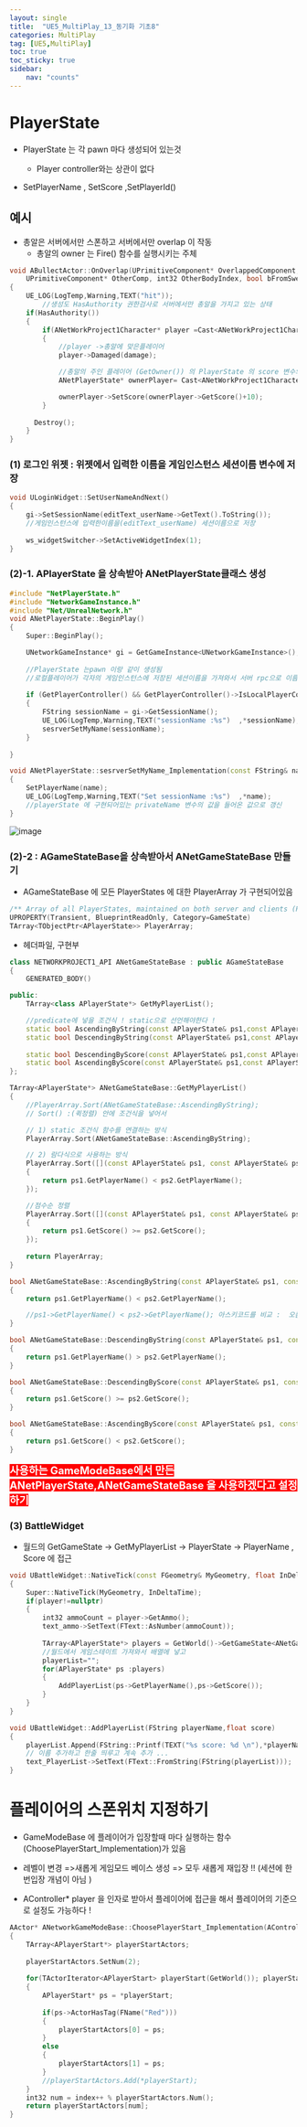 ```yaml
---
layout: single
title:  "UE5_MultiPlay_13_동기화 기초8"
categories: MultiPlay
tag: [UE5,MultiPlay]
toc: true
toc_sticky: true
sidebar:
    nav: "counts"
---
```


# PlayerState
   
* PlayerState 는 각 pawn 마다 생성되어 있는것
    * Player controller와는 상관이 없다    

* SetPlayerName , SetScore ,SetPlayerId()

## 예시

* 총알은 서버에서만 스폰하고 서버에서만 overlap 이 작동
    * 총알의 owner 는 Fire() 함수를 실행시키는 주체
   
        
   	
```cpp
void ABullectActor::OnOverlap(UPrimitiveComponent* OverlappedComponent, AActor* OtherActor,
	UPrimitiveComponent* OtherComp, int32 OtherBodyIndex, bool bFromSweep, const FHitResult& SweepResult)
{
	UE_LOG(LogTemp,Warning,TEXT("hit"));
		//생성도 HasAuthority 권한검사로 서버에서만 총알을 가지고 있는 상태  
	if(HasAuthority())
	{
		if(ANetWorkProject1Character* player =Cast<ANetWorkProject1Character>(OtherActor))
		{
			//player ->총알에 맞은플레이어  
			player->Damaged(damage);

			//총알의 주인 플레이어 (GetOwner()) 의 PlayerState 의 score 변수의 값에 10점 추가
			ANetPlayerState* ownerPlayer= Cast<ANetWorkProject1Character>(GetOwner())->GetPlayerState<ANetPlayerState>();

			ownerPlayer->SetScore(ownerPlayer->GetScore()+10);
		}
	 	
	  Destroy();
	}
}

```


### (1) 로그인 위젯 :  위젯에서 입력한 이름을 게임인스턴스 세션이름 변수에 저장 

```cpp
void ULoginWidget::SetUserNameAndNext()
{
	gi->SetSessionName(editText_userName->GetText().ToString());
	//게임인스턴스에 입력한이름을(editText_userName) 세션이름으로 저장
	
	ws_widgetSwitcher->SetActiveWidgetIndex(1);
}
```

### (2)-1. APlayerState 을 상속받아 ANetPlayerState클래스 생성

```cpp
#include "NetPlayerState.h"
#include "NetworkGameInstance.h"
#include "Net/UnrealNetwork.h"
void ANetPlayerState::BeginPlay()
{
	Super::BeginPlay();

	UNetworkGameInstance* gi = GetGameInstance<UNetworkGameInstance>();
	
	//PlayerState 는pawn 이랑 같이 생성됨
	//로컬플레이어가 각자의 게임인스턴스에 저장된 세션이름을 가져와서 서버 rpc으로 이름등록을요청 .
	
	if (GetPlayerController() && GetPlayerController()->IsLocalPlayerController() && gi!=nullptr)
	{
		FString sessionName = gi->GetSessionName();
		UE_LOG(LogTemp,Warning,TEXT("sessionName :%s")  ,*sessionName);
		sesrverSetMyName(sessionName);
	}
	
}

void ANetPlayerState::sesrverSetMyName_Implementation(const FString& name)
{
	SetPlayerName(name);
	UE_LOG(LogTemp,Warning,TEXT("Set sessionName :%s")  ,*name);
	//playerState 에 구현되어있는 privateName 변수의 값을 들어온 값으로 갱신 
}

```


![image](https://github.com/silverlnng/MultiTeamProject/assets/112385982/ba7935f6-c9b9-4858-8070-5ba3feb22f9b)

### (2)-2 : AGameStateBase을 상속받아서 ANetGameStateBase 만들기

* AGameStateBase 에 모든 PlayerStates 에 대한 PlayerArray 가 구현되어있음 

```cpp
/** Array of all PlayerStates, maintained on both server and clients (PlayerStates are always relevant) */
UPROPERTY(Transient, BlueprintReadOnly, Category=GameState)
TArray<TObjectPtr<APlayerState>> PlayerArray;
```
   
* 헤더파일, 구현부 
   
```cpp
class NETWORKPROJECT1_API ANetGameStateBase : public AGameStateBase
{
	GENERATED_BODY()

public:
	TArray<class APlayerState*> GetMyPlayerList();

	//predicate에 넣을 조건식 ! static으로 선언해야한다 !
	static bool AscendingByString(const APlayerState& ps1,const APlayerState& ps2);
	static bool DescendingByString(const APlayerState& ps1,const APlayerState& ps2);
	
	static bool DescendingByScore(const APlayerState& ps1,const APlayerState& ps2);
	static bool AscendingByScore(const APlayerState& ps1,const APlayerState& ps2);
};

```

```cpp
TArray<APlayerState*> ANetGameStateBase::GetMyPlayerList()
{
	//PlayerArray.Sort(ANetGameStateBase::AscendingByString);
	// Sort() :(퀵정렬) 안에 조건식을 넣어서

	// 1) static 조건식 함수를 연결하는 방식 
	PlayerArray.Sort(ANetGameStateBase::AscendingByString);

	// 2) 람다식으로 사용하는 방식 
	PlayerArray.Sort([](const APlayerState& ps1, const APlayerState& ps2)
	{
		return ps1.GetPlayerName() < ps2.GetPlayerName();
	});

	//점수순 정렬
	PlayerArray.Sort([](const APlayerState& ps1, const APlayerState& ps2)
	{
		return ps1.GetScore() >= ps2.GetScore();
	});
	
	return PlayerArray;
}

bool ANetGameStateBase::AscendingByString(const APlayerState& ps1, const APlayerState& ps2)
{
	return ps1.GetPlayerName() < ps2.GetPlayerName();

	//ps1->GetPlayerName() < ps2->GetPlayerName(); 아스키코드를 비교 :  오름차순 순서 => 오른쪽 값이 더크면 true를 반환
}

bool ANetGameStateBase::DescendingByString(const APlayerState& ps1, const APlayerState& ps2)
{
	return ps1.GetPlayerName() > ps2.GetPlayerName();
}

bool ANetGameStateBase::DescendingByScore(const APlayerState& ps1, const APlayerState& ps2)
{
	return ps1.GetScore() >= ps2.GetScore();
}

bool ANetGameStateBase::AscendingByScore(const APlayerState& ps1, const APlayerState& ps2)
{
	return ps1.GetScore() < ps2.GetScore();
}

```

<b><span style="color:white; background-color:red; font-size:130%">사용하는 GameModeBase에서 만든 ANetPlayerState,ANetGameStateBase 을 사용하겠다고 설정하기</span></b>

### (3) BattleWidget

* 월드의 GetGameState -> GetMyPlayerList -> PlayerState -> PlayerName , Score 에 접근




```cpp
void UBattleWidget::NativeTick(const FGeometry& MyGeometry, float InDeltaTime)
{
	Super::NativeTick(MyGeometry, InDeltaTime);
	if(player!=nullptr)
	{
		int32 ammoCount = player->GetAmmo();
		text_ammo->SetText(FText::AsNumber(ammoCount));
		
		TArray<APlayerState*> players = GetWorld()->GetGameState<ANetGameStateBase>()->GetMyPlayerList();
		//월드에서 게임스테이트 가져와서 배열에 넣고
		playerList="";
		for(APlayerState* ps :players)
		{
			AddPlayerList(ps->GetPlayerName(),ps->GetScore());
		}
	}
}
```
   
```cpp
void UBattleWidget::AddPlayerList(FString playerName,float score)
{
	playerList.Append(FString::Printf(TEXT("%s score: %d \n"),*playerName,(int32)score));
	// 이름 추가하고 한줄 띄루고 계속 추가 ...
	text_PlayerList->SetText(FText::FromString(FString(playerList)));
}
```

# 플레이어의 스폰위치 지정하기 

* GameModeBase 에 플레이어가 입장할때 마다 실행하는 함수 (ChoosePlayerStart_Implementation)가 있음 
   
* 레벨이 변경 =>새롭게 게임모드 베이스 생성 => 모두 새롭게 재입장 !! (세션에 한번입장 개념이 아님 ) 
   
* AController* player  을 인자로 받아서 플레이어에 접근을 해서 플레이어의 기준으로 설정도 가능하다 !

```cpp
AActor* ANetworkGameModeBase::ChoosePlayerStart_Implementation(AController* player)
{
	TArray<APlayerStart*> playerStartActors;
	
	playerStartActors.SetNum(2); 
	
	for(TActorIterator<APlayerStart> playerStart(GetWorld()); playerStart; ++playerStart)
	{
		APlayerStart* ps = *playerStart;
		
		if(ps->ActorHasTag(FName("Red")))
		{
			playerStartActors[0] = ps;
		}
		else
		{
			playerStartActors[1] = ps;	
		}
		//playerStartActors.Add(*playerStart);
	}
	int32 num = index++ % playerStartActors.Num();
	return playerStartActors[num];
}
```

##

